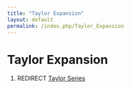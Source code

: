 ```yaml
---
title: "Taylor Expansion"
layout: default
permalink: /index.php/Taylor_Expansion
---
```


# Taylor Expansion

1. REDIRECT [Taylor Series](Taylor_Series)